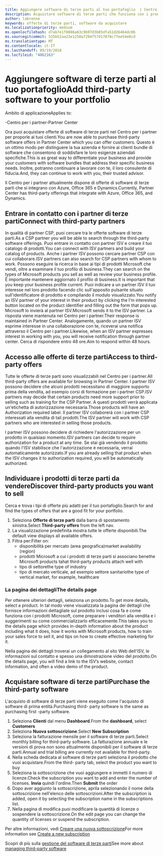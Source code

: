```yaml
---
title: Aggiungere software di terze parti al tuo portafoglio  | Centro per i partner
description: Acquistare software di terze parti che funziona con i prodotti Microsoft
author: labrenne
keywords: offerte di terze parti, software da acquistare
ms.localizationpriority: medium
ms.openlocfilehash: d7ab7e1f8886a63c9b97d3b85dfa51d26464dc06
ms.sourcegitcommit: 535b52aa23e1250a7294f57d17078c77ee54e0cd
ms.translationtype: MT
ms.contentlocale: it-IT
ms.lasthandoff: 09/19/2018
ms.locfileid: "4062163"
---
```

# <a name="add-third-party-software-to-your-portfolio"></a><span data-ttu-id="3e25b-104">Aggiungere software di terze parti al tuo portafoglio</span><span class="sxs-lookup"><span data-stu-id="3e25b-104">Add third-party software to your portfolio</span></span>

<span data-ttu-id="3e25b-105">Ambito di applicazione</span><span class="sxs-lookup"><span data-stu-id="3e25b-105">Applies to:</span></span>

<span data-ttu-id="3e25b-106">-Centro per i partner</span><span class="sxs-lookup"><span data-stu-id="3e25b-106">-Partner Center</span></span>

<span data-ttu-id="3e25b-107">Ora puoi acquistare offerte di software di terze parti nel Centro per i partner per proporle ai tuoi clienti.</span><span class="sxs-lookup"><span data-stu-id="3e25b-107">You are now able to purchase third-party software offers in Partner Center which you can offer customers.</span></span> <span data-ttu-id="3e25b-108">Questo è un ottimo modo per distinguere la tua azienda e fornire ai clienti bundle di software che consentono di soddisfare le loro esigenze aziendali specifiche.</span><span class="sxs-lookup"><span data-stu-id="3e25b-108">This is as great way to differentiate your business and provide your customers with software bundles that address their specific business needs.</span></span> <span data-ttu-id="3e25b-109">Inoltre, potranno continuare a lavorare con te, il loro consulente di fiducia.</span><span class="sxs-lookup"><span data-stu-id="3e25b-109">And, they can continue to work with you, their trusted advisor.</span></span>

<span data-ttu-id="3e25b-110">Il Centro per i partner attualmente dispone di offerte di software di terze parti che si integrano con Azure, Office 365 e Dynamics.</span><span class="sxs-lookup"><span data-stu-id="3e25b-110">Currently, Partner Center has third-party offerings that integrate with Azure, Office 365, and Dynamics.</span></span> 

## <a name="connect-with-third-party-partners"></a><span data-ttu-id="3e25b-111">Entrare in contatto con i partner di terze parti</span><span class="sxs-lookup"><span data-stu-id="3e25b-111">Connect with third-party partners</span></span>
 
<span data-ttu-id="3e25b-112">In qualità di partner CSP, puoi cercare tra le offerte software di terze parti.</span><span class="sxs-lookup"><span data-stu-id="3e25b-112">As a CSP partner you will be able to search through the third-party software offerings.</span></span> <span data-ttu-id="3e25b-113">Puoi entrare in contatto con partner ISV e creare il tuo catalogo di prodotti.</span><span class="sxs-lookup"><span data-stu-id="3e25b-113">You can connect with ISV partners and build your catalog of products.</span></span> <span data-ttu-id="3e25b-114">Anche i partner ISV possono cercare partner CSP con cui collaborare.</span><span class="sxs-lookup"><span data-stu-id="3e25b-114">ISV partners can also search for CSP partners with whom to work.</span></span> <span data-ttu-id="3e25b-115">Possono eseguire la ricerca in base ai tipi di prodotti Microsoft che vendi, oltre a esaminare il tuo profilo di business.</span><span class="sxs-lookup"><span data-stu-id="3e25b-115">They can search on the types of Microsoft products you sell as well as review your business profile.</span></span> <span data-ttu-id="3e25b-116">È importante mantenere aggiornato il profilo di business.</span><span class="sxs-lookup"><span data-stu-id="3e25b-116">It is important that you keep your business profile current.</span></span> <span data-ttu-id="3e25b-117">Puoi indicare a un partner ISV il tuo interesse nel loro prodotto facendo clic sull'apposito pulsante situato sull'identificatore di prodotto e compilando il modulo visualizzato.</span><span class="sxs-lookup"><span data-stu-id="3e25b-117">You notify an ISV partner of your interest in their product by clicking the I’m interested button located on the product identifier and filling out the form that pops up.</span></span> <span data-ttu-id="3e25b-118">Microsoft lo invierà al partner ISV.</span><span class="sxs-lookup"><span data-stu-id="3e25b-118">Microsoft sends it to the ISV partner.</span></span> <span data-ttu-id="3e25b-119">La risposta viene mantenuta nel Centro per i partner.</span><span class="sxs-lookup"><span data-stu-id="3e25b-119">Their response is maintained in Partner Center.</span></span> <span data-ttu-id="3e25b-120">Analogamente, quando un partner ISV esprime interesse in una collaborazione con te, riceverai una notifica attraverso il Centro per i partner.</span><span class="sxs-lookup"><span data-stu-id="3e25b-120">Likewise, when an ISV partner expresses interest in working with you, you will receive notification through partner center.</span></span> <span data-ttu-id="3e25b-121">Cerca di rispondere entro 48 ore.</span><span class="sxs-lookup"><span data-stu-id="3e25b-121">Aim to respond within 48 hours.</span></span>

## <a name="access-to-third-party-offers"></a><span data-ttu-id="3e25b-122">Accesso alle offerte di terze parti</span><span class="sxs-lookup"><span data-stu-id="3e25b-122">Access to third-party offers</span></span>

<span data-ttu-id="3e25b-123">Tutte le offerte di terze parti sono visualizzabili nel Centro per i partner.</span><span class="sxs-lookup"><span data-stu-id="3e25b-123">All third-party offers are available for browsing in Partner Center.</span></span> <span data-ttu-id="3e25b-124">I partner ISV possono decidere che alcuni prodotti necessitano di maggiore supporto prima della vendita, ad esempio corsi di formazione per i partner CSP.</span><span class="sxs-lookup"><span data-stu-id="3e25b-124">ISV partners may decide that certain products need more support prior to selling such as training for the CSP Partner.</span></span> <span data-ttu-id="3e25b-125">A questi prodotti verrà applicata un'etichetta di autorizzazione necessaria.</span><span class="sxs-lookup"><span data-stu-id="3e25b-125">Those products will have an Authorization required label.</span></span> <span data-ttu-id="3e25b-126">Il partner ISV collaborerà con i partner CSP interessati alla vendita di tali prodotti.</span><span class="sxs-lookup"><span data-stu-id="3e25b-126">The ISV partner will work with CSP partners who are interested in selling those products.</span></span> 

<span data-ttu-id="3e25b-127">I partner ISV possono decidere di richiedere l'autorizzazione per un prodotto in qualsiasi momento.</span><span class="sxs-lookup"><span data-stu-id="3e25b-127">ISV partners can decide to require authorization for a product at any time.</span></span> <span data-ttu-id="3e25b-128">Se stai già vendendo il prodotto quando l'ISV stabilisce che l'autorizzazione è necessaria, verrai automaticamente autorizzato.</span><span class="sxs-lookup"><span data-stu-id="3e25b-128">If you are already selling that product when the ISV changes it to authorization required, you will be automatically authorized.</span></span>

## <a name="discover-third-party-products-you-want-to-sell"></a><span data-ttu-id="3e25b-129">Individuare i prodotti di terze parti da vendere</span><span class="sxs-lookup"><span data-stu-id="3e25b-129">Discover third-party products you want to sell</span></span>

<span data-ttu-id="3e25b-130">Cerca e trova i tipi di offerte più adatti per il tuo portafoglio.</span><span class="sxs-lookup"><span data-stu-id="3e25b-130">Search for and find the types of offers that are a good fit for your portfolio.</span></span> 

1. <span data-ttu-id="3e25b-131">Seleziona **Offerte di terze parti** dalla barra di spostamento sinistra.</span><span class="sxs-lookup"><span data-stu-id="3e25b-131">Select **Third-party offers** from the left nav.</span></span>
2. <span data-ttu-id="3e25b-132">La visualizzazione predefinita mostra tutte le offerte disponibili.</span><span class="sxs-lookup"><span data-stu-id="3e25b-132">The default view displays all available offers.</span></span>
3. <span data-ttu-id="3e25b-133">Filtra per:</span><span class="sxs-lookup"><span data-stu-id="3e25b-133">Filter on:</span></span>
    - <span data-ttu-id="3e25b-134">disponibilità per mercato (area geografica)</span><span class="sxs-lookup"><span data-stu-id="3e25b-134">market availability (region)</span></span>
    - <span data-ttu-id="3e25b-135">prodotti Microsoft a cui i prodotti di terze parti si associano bene</span><span class="sxs-lookup"><span data-stu-id="3e25b-135">the Microsoft products tahat third-party products attach well with</span></span>
    - <span data-ttu-id="3e25b-136">tipo di settore</span><span class="sxs-lookup"><span data-stu-id="3e25b-136">the type of industry</span></span>
    - <span data-ttu-id="3e25b-137">tipo di mercato verticale, ad esempio settore sanitario</span><span class="sxs-lookup"><span data-stu-id="3e25b-137">the type of vertical market, for example, healthcare</span></span>

### <a name="the-details-page"></a><span data-ttu-id="3e25b-138">La pagina dei dettagli</span><span class="sxs-lookup"><span data-stu-id="3e25b-138">The details page</span></span>

<span data-ttu-id="3e25b-139">Per ottenere ulteriori dettagli, seleziona un prodotto.</span><span class="sxs-lookup"><span data-stu-id="3e25b-139">To get more details, select a product.</span></span> <span data-ttu-id="3e25b-140">In tal modo viene visualizzata la pagina dei dettagli che fornisce informazioni dettagliate sul prodotto inclusi cosa fa e come funziona con i prodotti Microsoft, come preparare i venditori alla vendita e i suggerimenti su come commercializzarlo efficacemente.</span><span class="sxs-lookup"><span data-stu-id="3e25b-140">This takes you to the details page which provides in-depth information about the product including what it does, how it works with Microsoft products, how to train your sales force to sell it, and tips on how to create effective marketing for it.</span></span>

<span data-ttu-id="3e25b-141">Nella pagina dei dettagli troverai un collegamento al sito Web dell'ISV, le informazioni sul contatto e spesso una dimostrazione video del prodotto.</span><span class="sxs-lookup"><span data-stu-id="3e25b-141">On the details page, you will find a link to the ISV’s website, contact information, and often a video demo of the product.</span></span> 

## <a name="purchase-the-third-party-software"></a><span data-ttu-id="3e25b-142">Acquistare software di terze parti</span><span class="sxs-lookup"><span data-stu-id="3e25b-142">Purchase the third-party software</span></span>

<span data-ttu-id="3e25b-143">L'acquisto di software di terze parti viene eseguito come l'acquisto di software di prima entità.</span><span class="sxs-lookup"><span data-stu-id="3e25b-143">Purchasing third- party software is the same as purchasing first -party software.</span></span> 

1. <span data-ttu-id="3e25b-144">Seleziona **Clienti** dal menu **Dashboard**.</span><span class="sxs-lookup"><span data-stu-id="3e25b-144">From the **dashboard**, select **Customers**</span></span>
2. <span data-ttu-id="3e25b-145">Seleziona **Nuova sottoscrizione**.</span><span class="sxs-lookup"><span data-stu-id="3e25b-145">Select **New Subscription**</span></span>
3. <span data-ttu-id="3e25b-146">Seleziona la fatturazione mensile per il software di terze parti.</span><span class="sxs-lookup"><span data-stu-id="3e25b-146">Select monthly billing for third-party software.</span></span> <span data-ttu-id="3e25b-147">La fatturazione annuale e le versioni di prova non sono attualmente disponibili per il software di terze parti.</span><span class="sxs-lookup"><span data-stu-id="3e25b-147">Annual and trial billing are currently not available for third-party.</span></span>
4. <span data-ttu-id="3e25b-148">Nella scheda dedicata al software di terze parti seleziona il prodotto che vuoi acquistare.</span><span class="sxs-lookup"><span data-stu-id="3e25b-148">From the third- party tab, select the product you want to buy</span></span>
5. <span data-ttu-id="3e25b-149">Seleziona la sottoscrizione che vuoi aggiungere e immetti il numero di licenze.</span><span class="sxs-lookup"><span data-stu-id="3e25b-149">Check the subscription you want to add and enter the number of licenses.</span></span> <span data-ttu-id="3e25b-150">**Invia** quindi l'ordine.</span><span class="sxs-lookup"><span data-stu-id="3e25b-150">Then **Submit** the order</span></span>
6. <span data-ttu-id="3e25b-151">Dopo aver aggiunto la sottoscrizione, aprila selezionando il nome della sottoscrizione nell'elenco delle sottoscrizioni.</span><span class="sxs-lookup"><span data-stu-id="3e25b-151">After the subscription is added, open it by selecting the subscription name in the subscriptions list.</span></span>
7. <span data-ttu-id="3e25b-152">Nella pagina di modifica puoi modificare la quantità di licenze o sospendere la sottoscrizione.</span><span class="sxs-lookup"><span data-stu-id="3e25b-152">On the edit page you can change the quantity of licenses or suspend the subscription.</span></span>

<span data-ttu-id="3e25b-153">Per altre informazioni, vedi [Creare una nuova sottoscrizione](create-a-new-subscription.md)</span><span class="sxs-lookup"><span data-stu-id="3e25b-153">For more information see [Create a new subscription](create-a-new-subscription.md)</span></span>

<span data-ttu-id="3e25b-154">Scopri di più sulla [gestione del software di terze parti](third-party-help.md)</span><span class="sxs-lookup"><span data-stu-id="3e25b-154">See more about [managing third-party software](third-party-help.md)</span></span>  